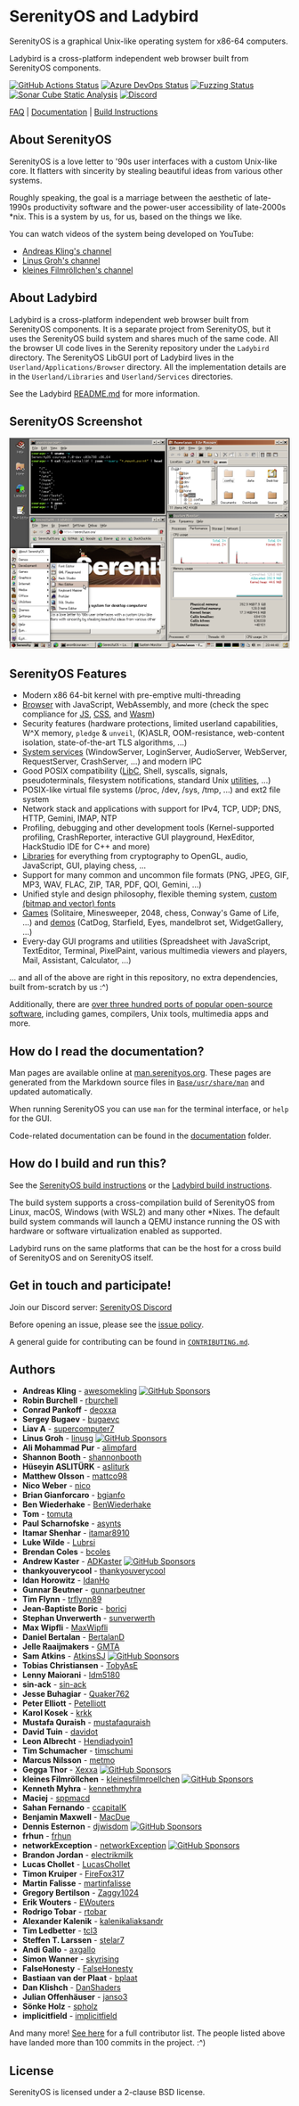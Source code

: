 # SerenityOS and Ladybird

SerenityOS is a graphical Unix-like operating system for x86-64 computers.

Ladybird is a cross-platform independent web browser built from SerenityOS components.

[![GitHub Actions Status](https://github.com/SerenityOS/serenity/workflows/Build,%20lint,%20and%20test/badge.svg)](https://github.com/SerenityOS/serenity/actions?query=workflow%3A"Build%2C%20lint%2C%20and%20test")
[![Azure DevOps Status](https://dev.azure.com/SerenityOS/SerenityOS/_apis/build/status/CI?branchName=master)](https://dev.azure.com/SerenityOS/SerenityOS/_build/latest?definitionId=1&branchName=master)
[![Fuzzing Status](https://oss-fuzz-build-logs.storage.googleapis.com/badges/serenity.svg)](https://bugs.chromium.org/p/oss-fuzz/issues/list?sort=-opened&can=1&q=proj:serenity)
[![Sonar Cube Static Analysis](https://sonarcloud.io/api/project_badges/measure?project=SerenityOS_serenity&metric=ncloc)](https://sonarcloud.io/dashboard?id=SerenityOS_serenity)
[![Discord](https://img.shields.io/discord/830522505605283862.svg?logo=discord&logoColor=white&logoWidth=20&labelColor=7289DA&label=Discord&color=17cf48)](https://discord.gg/serenityos)

[FAQ](Documentation/FAQ.md) | [Documentation](#how-do-i-read-the-documentation) | [Build Instructions](#how-do-i-build-and-run-this)

## About SerenityOS

SerenityOS is a love letter to '90s user interfaces with a custom Unix-like core. It flatters with sincerity by stealing beautiful ideas from various other systems.

Roughly speaking, the goal is a marriage between the aesthetic of late-1990s productivity software and the power-user accessibility of late-2000s \*nix. This is a system by us, for us, based on the things we like.

You can watch videos of the system being developed on YouTube:

* [Andreas Kling's channel](https://youtube.com/andreaskling)
* [Linus Groh's channel](https://youtube.com/linusgroh)
* [kleines Filmröllchen's channel](https://www.youtube.com/c/kleinesfilmroellchen)

## About Ladybird

Ladybird is a cross-platform independent web browser built from SerenityOS components. It is a separate project from SerenityOS, but it uses the SerenityOS build system and shares much of the same code.
All the browser UI code lives in the Serenity repository under the `Ladybird` directory. The SerenityOS LibGUI port of Ladybird lives in the `Userland/Applications/Browser` directory.
All the implementation details are in the `Userland/Libraries` and `Userland/Services` directories.

See the Ladybird [README.md](Ladybird/README.md) for more information.

## SerenityOS Screenshot

![Screenshot as of c03b788.png](Meta/Screenshots/screenshot-c03b788.png)

## SerenityOS Features

* Modern x86 64-bit kernel with pre-emptive multi-threading
* [Browser](Userland/Applications/Browser/) with JavaScript, WebAssembly, and more (check the spec compliance for [JS](https://serenityos.github.io/libjs-website/test262/), [CSS](https://css.tobyase.de/), and [Wasm](https://serenityos.github.io/libjs-website/wasm/))
* Security features (hardware protections, limited userland capabilities, W^X memory, `pledge` & `unveil`, (K)ASLR, OOM-resistance, web-content isolation, state-of-the-art TLS algorithms, ...)
* [System services](Userland/Services/) (WindowServer, LoginServer, AudioServer, WebServer, RequestServer, CrashServer, ...) and modern IPC
* Good POSIX compatibility ([LibC](Userland/Libraries/LibC/), Shell, syscalls, signals, pseudoterminals, filesystem notifications, standard Unix [utilities](Userland/Utilities/), ...)
* POSIX-like virtual file systems (/proc, /dev, /sys, /tmp, ...) and ext2 file system
* Network stack and applications with support for IPv4, TCP, UDP; DNS, HTTP, Gemini, IMAP, NTP
* Profiling, debugging and other development tools (Kernel-supported profiling, CrashReporter, interactive GUI playground, HexEditor, HackStudio IDE for C++ and more)
* [Libraries](Userland/Libraries/) for everything from cryptography to OpenGL, audio, JavaScript, GUI, playing chess, ...
* Support for many common and uncommon file formats (PNG, JPEG, GIF, MP3, WAV, FLAC, ZIP, TAR, PDF, QOI, Gemini, ...)
* Unified style and design philosophy, flexible theming system, [custom (bitmap and vector) fonts](https://fonts.serenityos.net/font-family)
* [Games](Userland/Games/) (Solitaire, Minesweeper, 2048, chess, Conway's Game of Life, ...) and [demos](Userland/Demos/) (CatDog, Starfield, Eyes, mandelbrot set, WidgetGallery, ...)
* Every-day GUI programs and utilities (Spreadsheet with JavaScript, TextEditor, Terminal, PixelPaint, various multimedia viewers and players, Mail, Assistant, Calculator, ...)

... and all of the above are right in this repository, no extra dependencies, built from-scratch by us :^)

Additionally, there are [over three hundred ports of popular open-source software](Ports/AvailablePorts.md), including games, compilers, Unix tools, multimedia apps and more.

## How do I read the documentation?

Man pages are available online at [man.serenityos.org](https://man.serenityos.org). These pages are generated from the Markdown source files in [`Base/usr/share/man`](https://github.com/SerenityOS/serenity/tree/master/Base/usr/share/man) and updated automatically.

When running SerenityOS you can use `man` for the terminal interface, or `help` for the GUI.

Code-related documentation can be found in the [documentation](Documentation/) folder.

## How do I build and run this?

See the [SerenityOS build instructions](https://github.com/SerenityOS/serenity/blob/master/Documentation/BuildInstructions.md) or the [Ladybird build instructions](Documentation/BuildInstructionsLadybird.md).

The build system supports a cross-compilation build of SerenityOS from Linux, macOS, Windows (with WSL2) and many other *Nixes.
The default build system commands will launch a QEMU instance running the OS with hardware or software virtualization
enabled as supported.

Ladybird runs on the same platforms that can be the host for a cross build of SerenityOS and on SerenityOS itself.

## Get in touch and participate!

Join our Discord server: [SerenityOS Discord](https://discord.gg/serenityos)

Before opening an issue, please see the [issue policy](https://github.com/SerenityOS/serenity/blob/master/CONTRIBUTING.md#issue-policy).

A general guide for contributing can be found in [`CONTRIBUTING.md`](CONTRIBUTING.md).

## Authors

* **Andreas Kling** - [awesomekling](https://twitter.com/awesomekling) [![GitHub Sponsors](https://img.shields.io/static/v1?label=Sponsor&message=%E2%9D%A4&logo=GitHub)](https://github.com/sponsors/awesomekling)
* **Robin Burchell** - [rburchell](https://github.com/rburchell)
* **Conrad Pankoff** - [deoxxa](https://github.com/deoxxa)
* **Sergey Bugaev** - [bugaevc](https://github.com/bugaevc)
* **Liav A** - [supercomputer7](https://github.com/supercomputer7)
* **Linus Groh** - [linusg](https://github.com/linusg) [![GitHub Sponsors](https://img.shields.io/static/v1?label=Sponsor&message=%E2%9D%A4&logo=GitHub)](https://github.com/sponsors/linusg)
* **Ali Mohammad Pur** - [alimpfard](https://github.com/alimpfard)
* **Shannon Booth** - [shannonbooth](https://github.com/shannonbooth)
* **Hüseyin ASLITÜRK** - [asliturk](https://github.com/asliturk)
* **Matthew Olsson** - [mattco98](https://github.com/mattco98)
* **Nico Weber** - [nico](https://github.com/nico)
* **Brian Gianforcaro** - [bgianfo](https://github.com/bgianfo)
* **Ben Wiederhake** - [BenWiederhake](https://github.com/BenWiederhake)
* **Tom** - [tomuta](https://github.com/tomuta)
* **Paul Scharnofske** - [asynts](https://github.com/asynts)
* **Itamar Shenhar** - [itamar8910](https://github.com/itamar8910)
* **Luke Wilde** - [Lubrsi](https://github.com/Lubrsi)
* **Brendan Coles** - [bcoles](https://github.com/bcoles)
* **Andrew Kaster** - [ADKaster](https://github.com/ADKaster) [![GitHub Sponsors](https://img.shields.io/static/v1?label=Sponsor&message=%E2%9D%A4&logo=GitHub)](https://github.com/sponsors/ADKaster)
* **thankyouverycool** - [thankyouverycool](https://github.com/thankyouverycool)
* **Idan Horowitz** - [IdanHo](https://github.com/IdanHo)
* **Gunnar Beutner** - [gunnarbeutner](https://github.com/gunnarbeutner)
* **Tim Flynn** - [trflynn89](https://github.com/trflynn89)
* **Jean-Baptiste Boric** - [boricj](https://github.com/boricj)
* **Stephan Unverwerth** - [sunverwerth](https://github.com/sunverwerth)
* **Max Wipfli** - [MaxWipfli](https://github.com/MaxWipfli)
* **Daniel Bertalan** - [BertalanD](https://github.com/BertalanD)
* **Jelle Raaijmakers** - [GMTA](https://github.com/GMTA)
* **Sam Atkins** - [AtkinsSJ](https://github.com/AtkinsSJ) [![GitHub Sponsors](https://img.shields.io/static/v1?label=Sponsor&message=%E2%9D%A4&logo=GitHub)](https://github.com/sponsors/AtkinsSJ)
* **Tobias Christiansen** - [TobyAsE](https://github.com/TobyAsE)
* **Lenny Maiorani** - [ldm5180](https://github.com/ldm5180)
* **sin-ack** - [sin-ack](https://github.com/sin-ack)
* **Jesse Buhagiar** - [Quaker762](https://github.com/Quaker762)
* **Peter Elliott** - [Petelliott](https://github.com/Petelliott)
* **Karol Kosek** - [krkk](https://github.com/krkk)
* **Mustafa Quraish** - [mustafaquraish](https://github.com/mustafaquraish)
* **David Tuin** - [davidot](https://github.com/davidot)
* **Leon Albrecht** - [Hendiadyoin1](https://github.com/Hendiadyoin1)
* **Tim Schumacher** - [timschumi](https://github.com/timschumi)
* **Marcus Nilsson** - [metmo](https://github.com/metmo)
* **Gegga Thor** - [Xexxa](https://github.com/Xexxa) [![GitHub Sponsors](https://img.shields.io/static/v1?label=Sponsor&message=%E2%9D%A4&logo=GitHub)](https://github.com/sponsors/Xexxa)
* **kleines Filmröllchen** - [kleinesfilmroellchen](https://github.com/kleinesfilmroellchen) [![GitHub Sponsors](https://img.shields.io/static/v1?label=Sponsor&message=%E2%9D%A4&logo=GitHub)](https://github.com/sponsors/kleinesfilmroellchen)
* **Kenneth Myhra** - [kennethmyhra](https://github.com/kennethmyhra)
* **Maciej** - [sppmacd](https://github.com/sppmacd)
* **Sahan Fernando** - [ccapitalK](https://github.com/ccapitalK)
* **Benjamin Maxwell** - [MacDue](https://github.com/MacDue)
* **Dennis Esternon** - [djwisdom](https://github.com/djwisdom) [![GitHub Sponsors](https://img.shields.io/static/v1?label=Sponsor&message=%E2%9D%A4&logo=GitHub)](https://github.com/sponsors/djwisdom)
* **frhun** - [frhun](https://github.com/frhun)
* **networkException** - [networkException](https://github.com/networkException) [![GitHub Sponsors](https://img.shields.io/static/v1?label=Sponsor&message=%E2%9D%A4&logo=GitHub)](https://github.com/sponsors/networkException)
* **Brandon Jordan** - [electrikmilk](https://github.com/electrikmilk)
* **Lucas Chollet** - [LucasChollet](https://github.com/LucasChollet)
* **Timon Kruiper** - [FireFox317](https://github.com/FireFox317)
* **Martin Falisse** - [martinfalisse](https://github.com/martinfalisse)
* **Gregory Bertilson** - [Zaggy1024](https://github.com/Zaggy1024)
* **Erik Wouters** - [EWouters](https://github.com/EWouters)
* **Rodrigo Tobar** - [rtobar](https://github.com/rtobar)
* **Alexander Kalenik** - [kalenikaliaksandr](https://github.com/kalenikaliaksandr) 
* **Tim Ledbetter** - [tcl3](https://github.com/tcl3)
* **Steffen T. Larssen** - [stelar7](https://github.com/stelar7)
* **Andi Gallo** - [axgallo](https://github.com/axgallo)
* **Simon Wanner** - [skyrising](https://github.com/skyrising)
* **FalseHonesty** - [FalseHonesty](https://github.com/FalseHonesty)
* **Bastiaan van der Plaat** - [bplaat](https://github.com/bplaat)
* **Dan Klishch** - [DanShaders](https://github.com/DanShaders)
* **Julian Offenhäuser** - [janso3](https://github.com/janso3)
* **Sönke Holz** - [spholz](https://github.com/spholz)
* **implicitfield** - [implicitfield](https://github.com/implicitfield)

And many more! [See here](https://github.com/SerenityOS/serenity/graphs/contributors) for a full contributor list. The people listed above have landed more than 100 commits in the project. :^)

## License

SerenityOS is licensed under a 2-clause BSD license.
